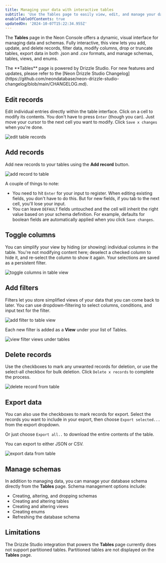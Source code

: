 ```yaml
---
title: Managing your data with interactive tables
subtitle: 'Use the Tables page to easily view, edit, and manage your database entries'
enableTableOfContents: true
updatedOn: '2024-10-07T15:22:34.955Z'
---
```


The **Tables** page in the Neon Console offers a dynamic, visual interface for managing data and schemas. Fully interactive, this view lets you add, update, and delete records, filter data, modify columns, drop or truncate tables, export data in both .json and .csv formats, and manage schemas, tables, views, and enums.

<Admonition type="note">
The **Tables** page is powered by Drizzle Studio. For new features and updates, please refer to the [Neon Drizzle Studio Changelog](https://github.com/neondatabase/neon-drizzle-studio-changelog/blob/main/CHANGELOG.md).
</Admonition>

## Edit records

Edit individual entries directly within the table interface. Click on a cell to modify its contents. You don't have to press `Enter` (though you can). Just move your cursor to the next cell you want to modify. Click `Save x changes` when you're done.

![edit table records](/docs/manage/edit_record_drizzle.png)

## Add records

Add new records to your tables using the **Add record** button.

![add record to table](/docs/manage/add_record_drizzle.png)

A couple of things to note:

- You need to hit `Enter` for your input to register. When editing existing fields, you don't have to do this. But for new fields, if you tab to the next cell, you'll lose your input.
- You can leave `DEFAULT` fields untouched and the cell will inherit the right value based on your schema definition. For example, defaults for boolean fields are automatically applied when you click `Save changes`.

## Toggle columns

You can simplify your view by hiding (or showing) individual columns in the table. You're not modifying content here; deselect a checked column to hide it, and re-select the column to show it again. Your selections are saved as a persistent filter.

![toggle columns in table view](/docs/manage/toggle_columns_drizzle.gif)

## Add filters

Filters let you store simplified views of your data that you can come back to later. You can use dropdown-filtering to select columns, conditions, and input text for the filter.

![add filter to table view](/docs/manage/filter_drizzle.gif)

Each new filter is added as a **View** under your list of Tables.

![view filter views under tables](/docs/manage/view_filters_drizzle.gif)

## Delete records

Use the checkboxes to mark any unwanted records for deletion, or use the select-all checkbox for bulk deletion. Click `Delete x records` to complete the process.

![delete record from table](/docs/manage/delete_record_drizzle.png)

## Export data

You can also use the checkboxes to mark records for export. Select the records you want to include in your export, then choose `Export selected...` from the export dropdown.

Or just choose `Export all..` to download the entire contents of the table.

You can export to either JSON or CSV.

![export data from table](/docs/manage/export_drizzle.png)

## Manage schemas

In addition to managing data, you can manage your database schema directly from the **Tables** page. Schema management options include:

- Creating, altering, and dropping schemas
- Creating and altering tables
- Creating and altering views
- Creating enums
- Refreshing the database schema

## Limitations

The Drizzle Studio integration that powers the **Tables** page currently does not support partitioned tables. Partitioned tables are not displayed on the **Tables** page.
